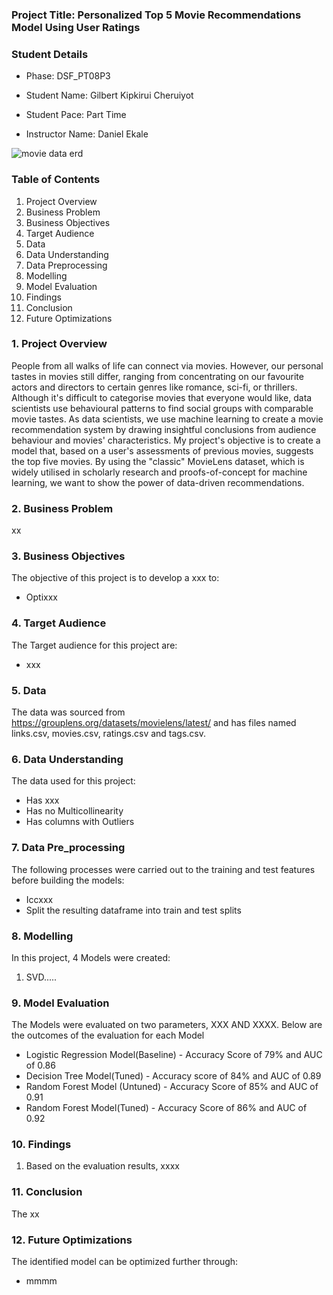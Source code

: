 ### Project Title: Personalized Top 5 Movie Recommendations Model Using User Ratings

### Student Details

* Phase: DSF_PT08P3

* Student Name: Gilbert Kipkirui Cheruiyot
  
* Student Pace: Part Time
  
* Instructor Name: Daniel Ekale

![movie data erd](https://github.com/gkipkirui1/DSF-PT08P4-PROJECT/blob/main/Images/movie_concept.jpg)

### Table of Contents
1. Project Overview
2. Business Problem
3. Business Objectives
4. Target Audience
5. Data
6. Data Understanding
7. Data Preprocessing
8. Modelling
9. Model Evaluation
10. Findings
11. Conclusion
12. Future Optimizations

### 1. Project Overview
People from all walks of life can connect via movies. However, our personal tastes in movies still differ, ranging from concentrating on our favourite actors and directors to certain genres like romance, sci-fi, or thrillers. Although it's difficult to categorise movies that everyone would like, data scientists use behavioural patterns to find social groups with comparable movie tastes. As data scientists, we use machine learning to create a movie recommendation system by drawing insightful conclusions from audience behaviour and movies' characteristics. My project's objective is to create a model that, based on a user's assessments of previous movies, suggests the top five movies. By using the "classic" MovieLens dataset, which is widely utilised in scholarly research and proofs-of-concept for machine learning, we want to show the power of data-driven recommendations.

### 2. Business Problem
xx

### 3. Business Objectives
The objective of this project is to develop a xxx to:
* Optixxx


### 4. Target Audience
The Target audience for this project are:
* xxx
    
### 5. Data
The data was sourced from https://grouplens.org/datasets/movielens/latest/ and has files named links.csv, movies.csv, ratings.csv and tags.csv. 

### 6. Data Understanding
The data used for this project:
* Has xxx
* Has no Multicollinearity
* Has columns with Outliers

### 7. Data Pre_processing
The following processes were carried out to the training and test features before building the models:
* Iccxxx
* Split the resulting dataframe into train and test splits


### 8. Modelling
In this project, 4 Models were created:
1. SVD.....

### 9. Model Evaluation
The Models were evaluated on two parameters, XXX AND XXXX. Below are the outcomes of the evaluation for each Model
* Logistic Regression Model(Baseline) - Accuracy Score of 79% and AUC of 0.86
* Decision Tree Model(Tuned) - Accuracy score of 84% and AUC of 0.89
* Random Forest Model (Untuned) - Accuracy Score of 85% and AUC of 0.91
* Random Forest Model(Tuned) - Accuracy Score of 86% and  AUC of 0.92

### 10. Findings
1. Based on the evaluation results, xxxx


### 11. Conclusion
The xx

### 12. Future Optimizations
The identified model can be optimized further through:

* mmmm





